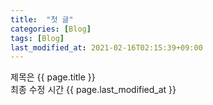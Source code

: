 ```yaml
---
title:  "첫 글"
categories: [Blog]
tags: [Blog]
last_modified_at: 2021-02-16T02:15:39+09:00
---
```


제목은 {{ page.title }}  
최종 수정 시간 {{ page.last_modified_at }}